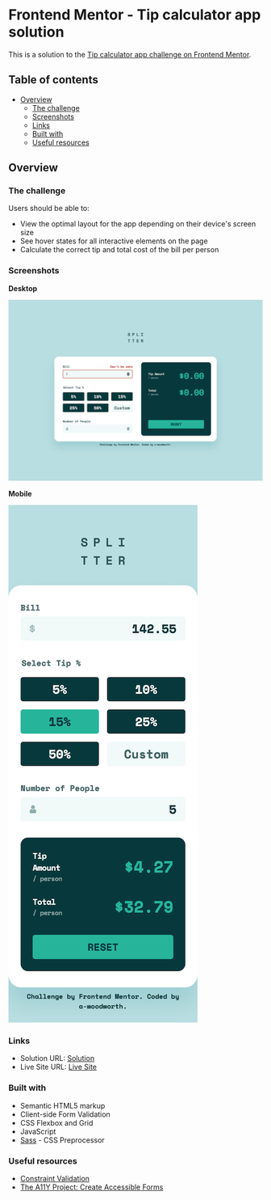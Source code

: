 # Frontend Mentor - Tip calculator app solution

This is a solution to the [Tip calculator app challenge on Frontend Mentor](https://www.frontendmentor.io/challenges/tip-calculator-app-ugJNGbJUX).

## Table of contents

- [Overview](#overview)
  - [The challenge](#the-challenge)
  - [Screenshots](#screenshots)
  - [Links](#links)
  - [Built with](#built-with)
  - [Useful resources](#useful-resources)

## Overview

### The challenge

Users should be able to:

- View the optimal layout for the app depending on their device's screen size
- See hover states for all interactive elements on the page
- Calculate the correct tip and total cost of the bill per person

### Screenshots

**Desktop**

![Desktop Sceenshot](/screenshots/desktop-screenshot-1440px.png)

**Mobile**

![Mobile Sceenshot](/screenshots/mobile-screenshot-375px.png)

### Links
- Solution URL: [Solution]()
- Live Site URL: [Live Site](https://a-woodworth.github.io/tip_calculator_app/)

### Built with

- Semantic HTML5 markup
- Client-side Form Validation
- CSS Flexbox and Grid
- JavaScript
- [Sass](https://sass-lang.com/) - CSS Preprocessor

### Useful resources

- [Constraint Validation](https://developer.mozilla.org/en-US/docs/Web/HTML/Constraint_validation)
- [The A11Y Project: Create Accessible Forms](https://www.a11yproject.com/posts/how-to-write-accessible-forms/)
